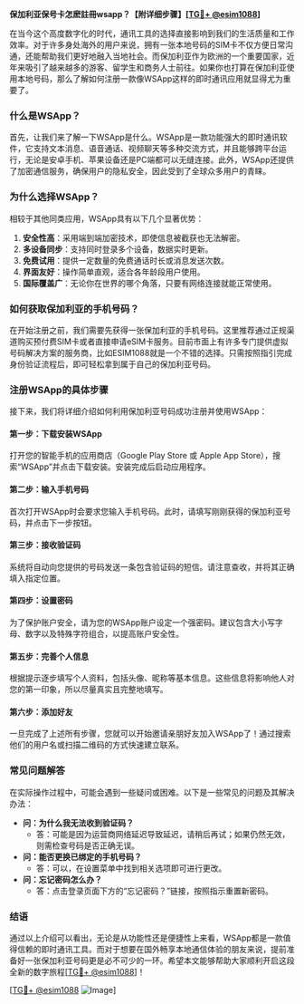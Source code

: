 **保加利亚保号卡怎麽註冊wsapp？【附详细步骤】[[TG💪+ @esim1088](https://t.me/s/esim1088)]**

在当今这个高度数字化的时代，通讯工具的选择直接影响到我们的生活质量和工作效率。对于许多身处海外的用户来说，拥有一张本地号码的SIM卡不仅方便日常沟通，还能帮助我们更好地融入当地社会。而保加利亚作为欧洲的一个重要国家，近年来吸引了越来越多的游客、留学生和商务人士前往。如果你也打算在保加利亚使用本地号码，那么了解如何注册一款像WSApp这样的即时通讯应用就显得尤为重要了。

### 什么是WSApp？

首先，让我们来了解一下WSApp是什么。WSApp是一款功能强大的即时通讯软件，它支持文本消息、语音通话、视频聊天等多种交流方式，并且能够跨平台运行，无论是安卓手机、苹果设备还是PC端都可以无缝连接。此外，WSApp还提供了加密通信服务，确保用户的隐私安全，因此受到了全球众多用户的青睐。

### 为什么选择WSApp？

相较于其他同类应用，WSApp具有以下几个显著优势：
1. **安全性高**：采用端到端加密技术，即使信息被截获也无法解密。
2. **多设备同步**：支持同时登录多个设备，数据实时更新。
3. **免费试用**：提供一定数量的免费通话时长或消息发送次数。
4. **界面友好**：操作简单直观，适合各年龄段用户使用。
5. **国际覆盖广**：无论你在世界的哪个角落，只要有网络连接就能正常使用。

### 如何获取保加利亚的手机号码？

在开始注册之前，我们需要先获得一张保加利亚的手机号码。这里推荐通过正规渠道购买预付费SIM卡或者直接申请eSIM卡服务。目前市面上有许多专门提供虚拟号码解决方案的服务商，比如ESIM1088就是一个不错的选择。只需按照指引完成身份验证流程后，即可轻松拿到属于自己的保加利亚号码。

### 注册WSApp的具体步骤

接下来，我们将详细介绍如何利用保加利亚号码成功注册并使用WSApp：

#### 第一步：下载安装WSApp
打开您的智能手机的应用商店（Google Play Store 或 Apple App Store），搜索“WSApp”并点击下载安装。安装完成后启动应用程序。

#### 第二步：输入手机号码
首次打开WSApp时会要求您输入手机号码。此时，请填写刚刚获得的保加利亚号码，并点击下一步按钮。

#### 第三步：接收验证码
系统将自动向您提供的号码发送一条包含验证码的短信。请注意查收，并将其正确填入指定位置。

#### 第四步：设置密码
为了保护账户安全，请为您的WSApp账户设定一个强密码。建议包含大小写字母、数字以及特殊字符组合，以提高账户安全性。

#### 第五步：完善个人信息
根据提示逐步填写个人资料，包括头像、昵称等基本信息。这些信息将影响他人对您的第一印象，所以尽量真实且完整地填写。

#### 第六步：添加好友
一旦完成了上述所有步骤，您就可以开始邀请亲朋好友加入WSApp了！通过搜索他们的用户名或扫描二维码的方式快速建立联系。

### 常见问题解答

在实际操作过程中，可能会遇到一些疑问或困难。以下是一些常见的问题及其解决办法：
- **问：为什么我无法收到验证码？**
  - 答：可能是因为运营商网络延迟导致延迟，请稍后再试；如果仍然无效，则需检查号码是否正确无误。
- **问：能否更换已绑定的手机号码？**
  - 答：可以，在设置菜单中找到相关选项即可进行更改。
- **问：忘记密码怎么办？**
  - 答：点击登录页面下方的“忘记密码？”链接，按照指示重置新密码。

### 结语

通过以上介绍可以看出，无论是从功能性还是便捷性上来看，WSApp都是一款值得信赖的即时通讯工具。而对于想要在国外畅享本地通信体验的朋友来说，提前准备好一张保加利亚号码更是必不可少的一环。希望本文能够帮助大家顺利开启这段全新的数字旅程[[TG💪+ @esim1088](https://t.me/s/esim1088)]！

[[TG💪+ @esim1088](https://t.me/s/esim1088) ![Image](https://i.postimg.cc/4NQfJmqS/Snipaste-2025-05-13-00-14-12.png)]